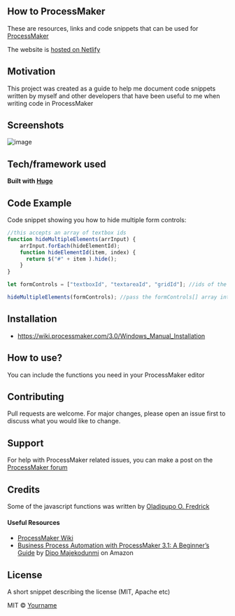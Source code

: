 ## How to ProcessMaker

These are resources, links and code snippets that can be used for [ProcessMaker](https://www.processmaker.com/)

The website is [hosted on Netlify](https://how-to-processmaker.netlify.app/)

## Motivation

This project was created as a guide to help me document code snippets written by myself and other developers that have been useful to me when writing code in ProcessMaker

## Screenshots
![image](https://user-images.githubusercontent.com/22425217/87207385-b360b880-c303-11ea-98ff-e2666fd5cebc.png)


## Tech/framework used
<b>Built with [Hugo](https://gohugo.io/)</b>


<!-- ## Features
- It includes code snippets for working with ProcessMaker  -->

## Code Example
Code snippet showing you how to hide multiple form controls:
```javascript
//this accepts an array of textbox ids
function hideMultipleElements(arrInput) {
    arrInput.forEach(hideElementId); 
    function hideElementId(item, index) {
      return $("#" + item ).hide();
    }
}

let formControls = ["textboxId", "textareaId", "gridId"]; //ids of the form controls

hideMultipleElements(formControls); //pass the formControls[] array into the hideMultipleElements() function
```


## Installation
- https://wiki.processmaker.com/3.0/Windows_Manual_Installation
<!-- Provide step by step series of examples and explanations about how to get a development env running. -->


## How to use?
You can include the functions you need in your ProcessMaker editor

## Contributing
Pull requests are welcome. For major changes, please open an issue first to discuss what you would like to change.

## Support
For help with ProcessMaker related issues, you can make a post on the [ProcessMaker forum](https://forum.processmaker.com/)

## Credits
Some of the javascript functions was written by [Oladipupo O. Fredrick](https://github.com/fredpen)

#### Useful Resources
- [ProcessMaker Wiki](https://wiki.processmaker.com/)
- [Business Process Automation with ProcessMaker 3.1: A Beginner’s Guide](https://www.amazon.com/dp/B077WBMRSL/ref=cm_sw_r_tw_dp_x_aYEaFbNK8ZRGS) by [Dipo Majekodunmi](https://medium.com/@dipomajek) on Amazon

## License
A short snippet describing the license (MIT, Apache etc)

MIT © [Yourname]()